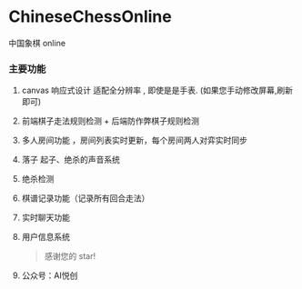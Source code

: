 # ChineseChessOnline

中国象棋 online

### 主要功能

1. canvas 响应式设计 适配全分辨率 , 即使是是手表. (如果您手动修改屏幕,刷新即可)
2. 前端棋子走法规则检测 + 后端防作弊棋子规则检测
3. 多人房间功能 ，房间列表实时更新，每个房间两人对弈实时同步
4. 落子 起子、绝杀的声音系统
5. 绝杀检测
6. 棋谱记录功能（记录所有回合走法）
7. 实时聊天功能
8. 用户信息系统
    
    > 感谢您的 star!
    
9. 公众号：AI悦创
